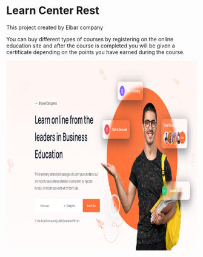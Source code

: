 # Learn Center Rest

This project created by Elbar company

You can buy different types of courses by registering on the online education site and after the course is completed you
will be given a certificate depending on the points you have earned during the course.

<img alt="alt text" height="500" src="https://github.com/elbar-org/learn-center-rest/blob/master/src/main/resources/static/img/zoomy.PNG" width="880"/>
